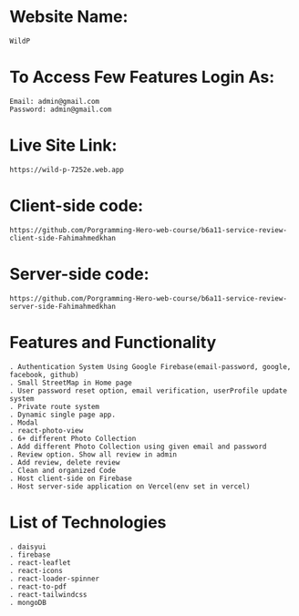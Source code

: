 # Website Name:
    WildP

# To Access Few Features Login As: 
    Email: admin@gmail.com
    Password: admin@gmail.com

# Live Site Link:
    https://wild-p-7252e.web.app

# Client-side code:
    https://github.com/Porgramming-Hero-web-course/b6a11-service-review-client-side-Fahimahmedkhan

# Server-side code:
    https://github.com/Porgramming-Hero-web-course/b6a11-service-review-server-side-Fahimahmedkhan

# Features and Functionality
    . Authentication System Using Google Firebase(email-password, google, facebook, github)
    . Small StreetMap in Home page
    . User password reset option, email verification, userProfile update system
    . Private route system
    . Dynamic single page app.
    . Modal
    . react-photo-view
    . 6+ different Photo Collection
    . Add different Photo Collection using given email and password
    . Review option. Show all review in admin
    . Add review, delete review
    . Clean and organized Code
    . Host client-side on Firebase 
    . Host server-side application on Vercel(env set in vercel)

# List of Technologies
    . daisyui
    . firebase
    . react-leaflet
    . react-icons
    . react-loader-spinner
    . react-to-pdf
    . react-tailwindcss
    . mongoDB